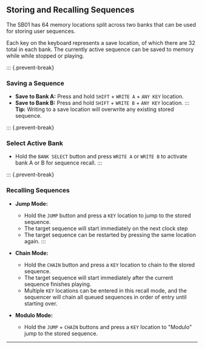 ## Storing and Recalling Sequences

<article>

The SB01 has 64 memory locations split across two banks that can be used for storing user sequences.

Each key on the keyboard represents a save location, of which there are 32 total in each bank. The currently active sequence can be saved to memory while while stopped or playing.

::: {.prevent-break}
### Saving a Sequence

* **Save to Bank A:** Press and hold `SHIFT` + `WRITE A` + `ANY KEY` location.
* **Save to Bank B:** Press and hold `SHIFT` + `WRITE B` + `ANY KEY` location.
:::
**Tip:** Writing to a save location will overwrite any existing stored sequence.

::: {.prevent-break}
### Select Active Bank

* Hold the `BANK SELECT` button and press `WRITE A` or `WRITE B` to activate bank A or B for sequence recall.
:::

::: {.prevent-break}
### Recalling Sequences

* **Jump Mode:**
    * Hold the `JUMP` button and press a `KEY` location to jump to the stored sequence.
    * The target sequence will start immediately on the next clock step
    * The target sequence can be restarted by pressing the same location again.
:::

* **Chain Mode:**
    * Hold the `CHAIN` button and press a `KEY` location to chain to the stored sequence.
    * The target sequence will start immediately after the current sequence finishes playing.
    * Multiple `KEY` locations can be entered in this recall mode, and the sequencer will chain all queued sequences in order of entry until starting over.



* **Modulo Mode:**
    * Hold the `JUMP` +  `CHAIN` buttons and press a `KEY` location to "Modulo" jump to the stored sequence.


</article>

---
